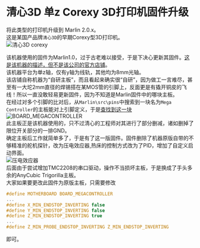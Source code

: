 # 清心3D 单z Corexy 3D打印机固件升级
将此类型的打印机升级到 Marlin 2.0.x。  
这是某国产品牌`清心3D`的早期Corexy型3D打印机。  
![清心3D corexy](https://gd4.alicdn.com/imgextra/i4/676124885/TB2gLLWf3vD8KJjSsplXXaIEFXa_!!676124885.jpg "本机器")  

该机器使用的固件为Marlin1.0，过于古老难以接受，于是下决心更新其固件。[这是该机器的描述，但不是该公司的官方店铺](https://item.taobao.com/item.htm?spm=a230r.1.14.78.40dd2a97vibLN0&id=544475394126&ns=1&abbucket=10#detail)。  
该机器平台为单z轴，仅有y轴为线轨，其他均为8mm光轴。  
该店铺自称机器为“自研主板”，而且看起来确实很“自研”，因为做工一言难尽，甚至有一大坨2mm直径的焊锡搭在某MOS管的引脚上，反面更是有撬开铜皮的飞线！所以一直没敢轻易更新固件，因为不知道是Marlin固件中的哪块主板。  
在经过对多个引脚的比对后，从`Marlin\src\pins`中搜索到一块名为`Mega Controller`的主板能对上引脚定义，于是[查找到这一块](https://reprap.org/wiki/Mega_controller)
![BOARD_MEGACONTROLLER](https://reprap.org/mediawiki/images/thumb/8/83/Mega_controller_MiniPanel.JPG/720px-Mega_controller_MiniPanel.JPG "BOARD_MEGACONTROLLER")  
此主板正是该机器使用的，只不过清心的工程师对其进行了部分删减，诸如删掉了限位开关部分的一排GND。  
确定主板后工作就简单多了，于是有了这一版固件。固件删除了机器原版自带的不够精准的舵机探针，改为压电效应器,热床的控制方式改为了PID，增加了自定义启动界面。  
![压电效应器](https://gd1.alicdn.com/imgextra/i2/833130887/TB241L2XTnI8KJjSszbXXb4KFXa_!!833130887.jpg "压电效应器")  
后面由于尝试增加TMC2208的串口驱动，操作不当损坏主板，于是换成了手头多余的AnyCubic Trigorilla主板。  
大家如果要更改此固件为原版主板，只需要修改
```C
#define MOTHERBOARD BOARD_MEGACONTROLLER
...
#define X_MIN_ENDSTOP_INVERTING false
#define Y_MIN_ENDSTOP_INVERTING false
#define Z_MIN_ENDSTOP_INVERTING true 
...
#define Z_MIN_PROBE_ENDSTOP_INVERTING Z_MIN_ENDSTOP_INVERTING
```
即可。
